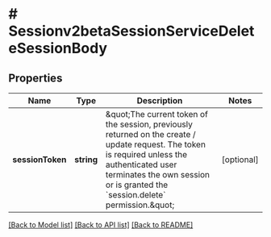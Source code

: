 # # Sessionv2betaSessionServiceDeleteSessionBody

## Properties

Name | Type | Description | Notes
------------ | ------------- | ------------- | -------------
**sessionToken** | **string** | \&quot;The current token of the session, previously returned on the create / update request. The token is required unless the authenticated user terminates the own session or is granted the &#x60;session.delete&#x60; permission.\&quot; | [optional]

[[Back to Model list]](../../README.md#models) [[Back to API list]](../../README.md#endpoints) [[Back to README]](../../README.md)
